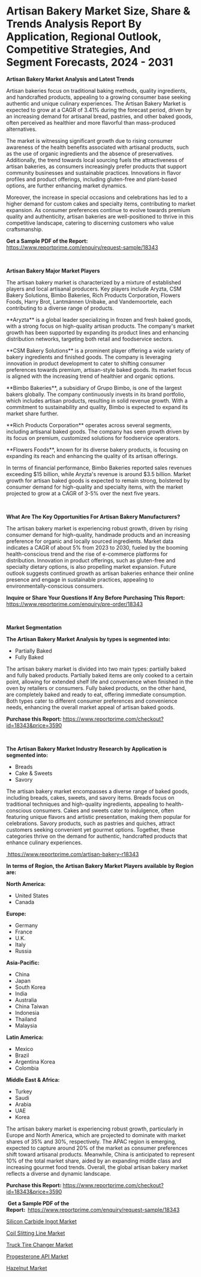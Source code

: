 <p><h1>Artisan Bakery Market Size, Share & Trends Analysis Report By Application, Regional Outlook, Competitive Strategies, And Segment Forecasts, 2024 - 2031</h1></p><p><strong>Artisan Bakery Market Analysis and Latest Trends</strong></p>
<p><p>Artisan bakeries focus on traditional baking methods, quality ingredients, and handcrafted products, appealing to a growing consumer base seeking authentic and unique culinary experiences. The Artisan Bakery Market is expected to grow at a CAGR of 3.41% during the forecast period, driven by an increasing demand for artisanal bread, pastries, and other baked goods, often perceived as healthier and more flavorful than mass-produced alternatives.</p><p>The market is witnessing significant growth due to rising consumer awareness of the health benefits associated with artisanal products, such as the use of organic ingredients and the absence of preservatives. Additionally, the trend towards local sourcing fuels the attractiveness of artisan bakeries, as consumers increasingly prefer products that support community businesses and sustainable practices. Innovations in flavor profiles and product offerings, including gluten-free and plant-based options, are further enhancing market dynamics.</p><p>Moreover, the increase in special occasions and celebrations has led to a higher demand for custom cakes and specialty items, contributing to market expansion. As consumer preferences continue to evolve towards premium quality and authenticity, artisan bakeries are well-positioned to thrive in this competitive landscape, catering to discerning customers who value craftsmanship.</p></p>
<p><strong>Get a Sample PDF of the Report:&nbsp;</strong> <a href="https://www.reportprime.com/enquiry/request-sample/18343?utm_campaign=1903&utm_medium=2&utm_source=Github&utm_content=ia&utm_term=24122024&utm_id=artisan-bakery">https://www.reportprime.com/enquiry/request-sample/18343</a></p>
<p>&nbsp;</p>
<p><strong>Artisan Bakery Major Market Players</strong></p>
<p><p>The artisan bakery market is characterized by a mixture of established players and local artisanal producers. Key players include Aryzta, CSM Bakery Solutions, Bimbo Bakeries, Rich Products Corporation, Flowers Foods, Harry Brot, Lantmännen Unibake, and Vandemoortele, each contributing to a diverse range of products.</p><p>**Aryzta** is a global leader specializing in frozen and fresh baked goods, with a strong focus on high-quality artisan products. The company's market growth has been supported by expanding its product lines and enhancing distribution networks, targeting both retail and foodservice sectors.</p><p>**CSM Bakery Solutions** is a prominent player offering a wide variety of bakery ingredients and finished goods. The company is leveraging innovation in product development to cater to shifting consumer preferences towards premium, artisan-style baked goods. Its market focus is aligned with the increasing trend of healthier and organic options.</p><p>**Bimbo Bakeries**, a subsidiary of Grupo Bimbo, is one of the largest bakers globally. The company continuously invests in its brand portfolio, which includes artisan products, resulting in solid revenue growth. With a commitment to sustainability and quality, Bimbo is expected to expand its market share further.</p><p>**Rich Products Corporation** operates across several segments, including artisanal baked goods. The company has seen growth driven by its focus on premium, customized solutions for foodservice operators. </p><p>**Flowers Foods**, known for its diverse bakery products, is focusing on expanding its reach and enhancing the quality of its artisan offerings.</p><p>In terms of financial performance, Bimbo Bakeries reported sales revenues exceeding $15 billion, while Aryzta's revenue is around $3.5 billion. Market growth for artisan baked goods is expected to remain strong, bolstered by consumer demand for high-quality and specialty items, with the market projected to grow at a CAGR of 3-5% over the next five years.</p></p>
<p>&nbsp;</p>
<p><strong>What Are The Key Opportunities For Artisan Bakery Manufacturers?</strong></p>
<p><p>The artisan bakery market is experiencing robust growth, driven by rising consumer demand for high-quality, handmade products and an increasing preference for organic and locally sourced ingredients. Market data indicates a CAGR of about 5% from 2023 to 2030, fueled by the booming health-conscious trend and the rise of e-commerce platforms for distribution. Innovation in product offerings, such as gluten-free and specialty dietary options, is also propelling market expansion. Future outlook suggests continued growth as artisan bakeries enhance their online presence and engage in sustainable practices, appealing to environmentally-conscious consumers.</p></p>
<p><strong>Inquire or Share Your Questions If Any Before Purchasing This Report:</strong> <a href="https://www.reportprime.com/enquiry/pre-order/18343?utm_campaign=1903&utm_medium=2&utm_source=Github&utm_content=ia&utm_term=24122024&utm_id=artisan-bakery">https://www.reportprime.com/enquiry/pre-order/18343</a></p>
<p>&nbsp;</p>
<p><strong>Market Segmentation</strong></p>
<p><strong>The Artisan Bakery Market Analysis by types is segmented into:</strong></p>
<p><ul><li>Partially Baked</li><li>Fully Baked</li></ul></p>
<p><p>The artisan bakery market is divided into two main types: partially baked and fully baked products. Partially baked items are only cooked to a certain point, allowing for extended shelf life and convenience when finished in the oven by retailers or consumers. Fully baked products, on the other hand, are completely baked and ready to eat, offering immediate consumption. Both types cater to different consumer preferences and convenience needs, enhancing the overall market appeal of artisan baked goods.</p></p>
<p><strong>Purchase this Report:&nbsp;</strong><a href="https://www.reportprime.com/checkout?id=18343&price=3590&utm_campaign=1903&utm_medium=2&utm_source=Github&utm_content=ia&utm_term=24122024&utm_id=artisan-bakery">https://www.reportprime.com/checkout?id=18343&price=3590</a></p>
<p>&nbsp;</p>
<p><strong>The Artisan Bakery Market Industry Research by Application is segmented into:</strong></p>
<p><ul><li>Breads</li><li>Cake & Sweets</li><li>Savory</li></ul></p>
<p><p>The artisan bakery market encompasses a diverse range of baked goods, including breads, cakes, sweets, and savory items. Breads focus on traditional techniques and high-quality ingredients, appealing to health-conscious consumers. Cakes and sweets cater to indulgence, often featuring unique flavors and artistic presentation, making them popular for celebrations. Savory products, such as pastries and quiches, attract customers seeking convenient yet gourmet options. Together, these categories thrive on the demand for authentic, handcrafted products that enhance culinary experiences.</p></p>
<p><a href="https://www.reportprime.com/artisan-bakery-r18343?utm_campaign=1903&utm_medium=2&utm_source=Github&utm_content=ia&utm_term=24122024&utm_id=artisan-bakery">&nbsp;https://www.reportprime.com/artisan-bakery-r18343</a></p>
<p><strong>In terms of Region, the Artisan Bakery Market Players available by Region are:</strong></p>
<p>
    <p> <strong> North America: </strong>
        <ul>
            <li>United States</li>
            <li>Canada</li>
        </ul>
        </p> 
    <p> <strong> Europe: </strong>
        <ul>
            <li>Germany</li>
            <li>France</li>
            <li>U.K.</li>
            <li>Italy</li>
            <li>Russia</li>
        </ul>
        </p> 
    <p> <strong> Asia-Pacific: </strong>
        <ul>
            <li>China</li>
            <li>Japan</li>
            <li>South Korea</li>
            <li>India</li>
            <li>Australia</li>
            <li>China Taiwan</li>
            <li>Indonesia</li>
            <li>Thailand</li>
            <li>Malaysia</li>
        </ul>
        </p> 
    <p> <strong> Latin America: </strong>
        <ul>
            <li>Mexico</li>
            <li>Brazil</li>
            <li>Argentina Korea</li>
            <li>Colombia</li>
        </ul>
        </p> 
    <p> <strong> Middle East & Africa: </strong>
        <ul>
            <li>Turkey</li>
            <li>Saudi</li>
            <li>Arabia</li>
            <li>UAE</li>
            <li>Korea</li>
        </ul>
    </p>
    </p>
<p><p>The artisan bakery market is experiencing robust growth, particularly in Europe and North America, which are projected to dominate with market shares of 35% and 30%, respectively. The APAC region is emerging, expected to capture around 20% of the market as consumer preferences shift toward artisanal products. Meanwhile, China is anticipated to represent 10% of the total market share, aided by an expanding middle class and increasing gourmet food trends. Overall, the global artisan bakery market reflects a diverse and dynamic landscape.</p></p>
<p><strong>Purchase this Report: </strong><a href="https://www.reportprime.com/checkout?id=18343&price=3590&utm_campaign=1903&utm_medium=2&utm_source=Github&utm_content=ia&utm_term=24122024&utm_id=artisan-bakery">https://www.reportprime.com/checkout?id=18343&price=3590</a></p>
<p>&nbsp;<strong>Get a Sample PDF of the Report:&nbsp;&nbsp;</strong><a href="https://www.reportprime.com/enquiry/request-sample/18343?utm_campaign=1903&utm_medium=2&utm_source=Github&utm_content=ia&utm_term=24122024&utm_id=artisan-bakery">https://www.reportprime.com/enquiry/request-sample/18343</a></p>
<p><strong></strong></p>
<p><p><a href="https://www.linkedin.com/pulse/latest-trend-analysis-silicon-carbide-ingot-market-suggests-p1cqc?utm_campaign=1903&utm_medium=2&utm_source=Github&utm_content=ia&utm_term=24122024&utm_id=artisan-bakery">Silicon Carbide Ingot Market</a></p><p><a href="https://www.linkedin.com/pulse/revenue-growth-market-insights-coil-slitting-line-96-qyfre?utm_campaign=1903&utm_medium=2&utm_source=Github&utm_content=ia&utm_term=24122024&utm_id=artisan-bakery">Coil Slitting Line Market</a></p><p><a href="https://www.linkedin.com/pulse/truck-tire-changer-market-analysis-forecast-15-cagr-detailed-l0zse?utm_campaign=1903&utm_medium=2&utm_source=Github&utm_content=ia&utm_term=24122024&utm_id=artisan-bakery">Truck Tire Changer Market</a></p><p><a href="https://www.linkedin.com/pulse/c-glance-reports-anmec?utm_campaign=1903&utm_medium=2&utm_source=Github&utm_content=ia&utm_term=24122024&utm_id=artisan-bakery">Progesterone API Market</a></p><p><a href="https://github.com/ashepherd82/Market-Research-Report-List-6/blob/main/hazelnut-market.md?utm_campaign=1903&utm_medium=2&utm_source=Github&utm_content=ia&utm_term=24122024&utm_id=artisan-bakery">Hazelnut Market</a></p></p>